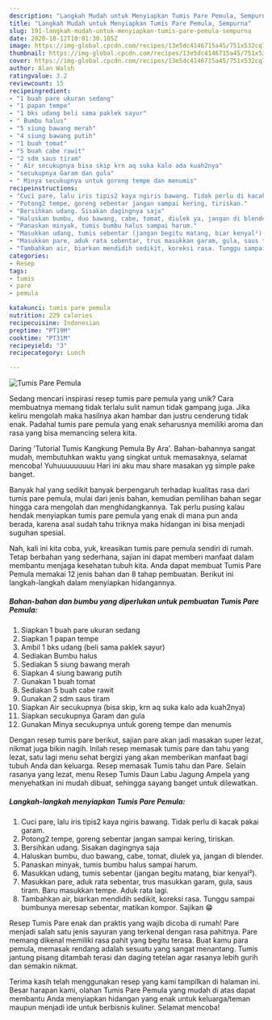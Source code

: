 ```yaml
---
description: "Langkah Mudah untuk Menyiapkan Tumis Pare Pemula, Sempurna"
title: "Langkah Mudah untuk Menyiapkan Tumis Pare Pemula, Sempurna"
slug: 191-langkah-mudah-untuk-menyiapkan-tumis-pare-pemula-sempurna
date: 2020-10-12T10:01:30.105Z
image: https://img-global.cpcdn.com/recipes/13e5dc4146715a45/751x532cq70/tumis-pare-pemula-foto-resep-utama.jpg
thumbnail: https://img-global.cpcdn.com/recipes/13e5dc4146715a45/751x532cq70/tumis-pare-pemula-foto-resep-utama.jpg
cover: https://img-global.cpcdn.com/recipes/13e5dc4146715a45/751x532cq70/tumis-pare-pemula-foto-resep-utama.jpg
author: Alan Walsh
ratingvalue: 3.2
reviewcount: 15
recipeingredient:
- "1 buah pare ukuran sedang"
- "1 papan tempe"
- "1 bks udang beli sama paklek sayur"
- " Bumbu halus"
- "5 siung bawang merah"
- "4 siung bawang putih"
- "1 buah tomat"
- "5 buah cabe rawit"
- "2 sdm saus tiram"
- " Air secukupnya bisa skip krn aq suka kalo ada kuah2nya"
- "secukupnya Garam dan gula"
- " Minya secukupnya untuk goreng tempe dan menumis"
recipeinstructions:
- "Cuci pare, lalu iris tipis2 kaya ngiris bawang. Tidak perlu di kacak pakai garam."
- "Potong2 tempe, goreng sebentar jangan sampai kering, tiriskan."
- "Bersihkan udang. Sisakan dagingnya saja"
- "Haluskan bumbu, duo bawang, cabe, tomat, diulek ya, jangan di blender."
- "Panaskan minyak, tumis bumbu halus sampai harum."
- "Masukkan udang, tumis sebentar (jangan begitu matang, biar kenyal²)."
- "Masukkan pare, aduk rata sebentar, trus masukkan garam, gula, saus tiram. Baru masukkan tempe. Aduk rata lagi."
- "Tambahkan air, biarkan mendidih sedikit, koreksi rasa. Tunggu sampai bumbunya meresap sebentar, matikan kompor. Sajikan 😁"
categories:
- Resep
tags:
- tumis
- pare
- pemula

katakunci: tumis pare pemula 
nutrition: 229 calories
recipecuisine: Indonesian
preptime: "PT19M"
cooktime: "PT31M"
recipeyield: "3"
recipecategory: Lunch

---
```



![Tumis Pare Pemula](https://img-global.cpcdn.com/recipes/13e5dc4146715a45/751x532cq70/tumis-pare-pemula-foto-resep-utama.jpg)

Sedang mencari inspirasi resep tumis pare pemula yang unik? Cara membuatnya memang tidak terlalu sulit namun tidak gampang juga. Jika keliru mengolah maka hasilnya akan hambar dan justru cenderung tidak enak. Padahal tumis pare pemula yang enak seharusnya memiliki aroma dan rasa yang bisa memancing selera kita.

Daring &#39;Tutorial Tumis Kangkung Pemula By Ara&#39;. Bahan-bahannya sangat mudah, membutuhkan waktu yang singkat untuk memasaknya, selamat mencoba! Yuhuuuuuuuuu Hari ini aku mau share masakan yg simple pake banget.

Banyak hal yang sedikit banyak berpengaruh terhadap kualitas rasa dari tumis pare pemula, mulai dari jenis bahan, kemudian pemilihan bahan segar hingga cara mengolah dan menghidangkannya. Tak perlu pusing kalau hendak menyiapkan tumis pare pemula yang enak di mana pun anda berada, karena asal sudah tahu triknya maka hidangan ini bisa menjadi suguhan spesial.


Nah, kali ini kita coba, yuk, kreasikan tumis pare pemula sendiri di rumah. Tetap berbahan yang sederhana, sajian ini dapat memberi manfaat dalam membantu menjaga kesehatan tubuh kita. Anda dapat membuat Tumis Pare Pemula memakai 12 jenis bahan dan 8 tahap pembuatan. Berikut ini langkah-langkah dalam menyiapkan hidangannya.

<!--inarticleads1-->

##### Bahan-bahan dan bumbu yang diperlukan untuk pembuatan Tumis Pare Pemula:

1. Siapkan 1 buah pare ukuran sedang
1. Siapkan 1 papan tempe
1. Ambil 1 bks udang (beli sama paklek sayur)
1. Sediakan  Bumbu halus
1. Sediakan 5 siung bawang merah
1. Siapkan 4 siung bawang putih
1. Gunakan 1 buah tomat
1. Sediakan 5 buah cabe rawit
1. Gunakan 2 sdm saus tiram
1. Siapkan  Air secukupnya (bisa skip, krn aq suka kalo ada kuah2nya)
1. Siapkan secukupnya Garam dan gula
1. Gunakan  Minya secukupnya untuk goreng tempe dan menumis


Dengan resep tumis pare berikut, sajian pare akan jadi masakan super lezat, nikmat juga bikin nagih. Inilah resep memasak tumis pare dan tahu yang lezat, satu lagi menu sehat bergizi yang akan memberikan manfaat bagi tubuh Anda dan keluarga. Resep memasak Tumis tahu dan Pare. Selain rasanya yang lezat, menu Resep Tumis Daun Labu Jagung Ampela yang menyehatkan ini mudah dibuat, sehingga sayang banget untuk dilewatkan. 

<!--inarticleads2-->

##### Langkah-langkah menyiapkan Tumis Pare Pemula:

1. Cuci pare, lalu iris tipis2 kaya ngiris bawang. Tidak perlu di kacak pakai garam.
1. Potong2 tempe, goreng sebentar jangan sampai kering, tiriskan.
1. Bersihkan udang. Sisakan dagingnya saja
1. Haluskan bumbu, duo bawang, cabe, tomat, diulek ya, jangan di blender.
1. Panaskan minyak, tumis bumbu halus sampai harum.
1. Masukkan udang, tumis sebentar (jangan begitu matang, biar kenyal²).
1. Masukkan pare, aduk rata sebentar, trus masukkan garam, gula, saus tiram. Baru masukkan tempe. Aduk rata lagi.
1. Tambahkan air, biarkan mendidih sedikit, koreksi rasa. Tunggu sampai bumbunya meresap sebentar, matikan kompor. Sajikan 😁


Resep Tumis Pare enak dan praktis yang wajib dicoba di rumah! Pare menjadi salah satu jenis sayuran yang terkenal dengan rasa pahitnya. Pare memang dikenal memiliki rasa pahit yang begitu terasa. Buat kamu para pemula, memasak rendang adalah sesuatu yang sangat menantang. Tumis jantung pisang ditambah terasi dan daging tetelan agar rasanya lebih gurih dan semakin nikmat. 

Terima kasih telah menggunakan resep yang kami tampilkan di halaman ini. Besar harapan kami, olahan Tumis Pare Pemula yang mudah di atas dapat membantu Anda menyiapkan hidangan yang enak untuk keluarga/teman maupun menjadi ide untuk berbisnis kuliner. Selamat mencoba!
